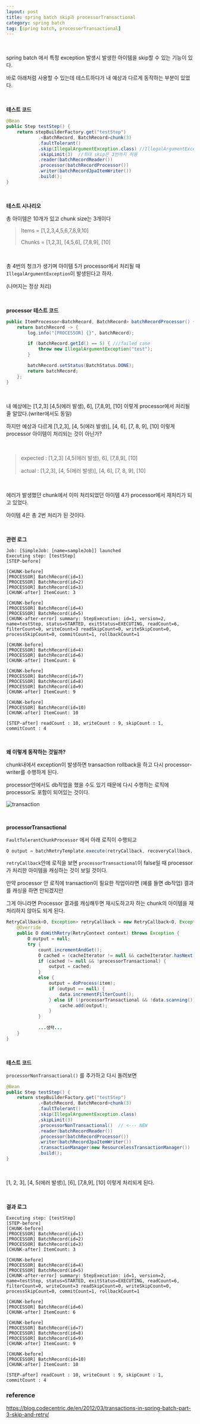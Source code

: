 ```yaml
---
layout: post
title: spring batch skip과 processorTransactional
category: spring batch
tag: [spring batch, processorTransactional]
---
```


<br>

spring batch 에서 특정 exception 발생시 발생한 아이템을 skip할 수 있는 기능이 있다.

바로 아래처럼 사용할 수 있는데 테스트하다가 내 예상과 다르게 동작하는 부분이 있었다.

<br>

**테스트 코드**

```java
@Bean
public Step testStep() {
    return stepBuilderFactory.get("testStep")
            .<BatchRecord, BatchRecord>chunk(3)
            .faultTolerant()
            .skip(IllegalArgumentException.class) //IllegalArgumentException 발생 시 skip함
            .skipLimit(3)  //최대 skip은 3번까지 허용
            .reader(batchRecordReader())
            .processor(batchRecordProcessor())
            .writer(batchRecordJpaItemWriter())
            .build();
}
```


<br>


**테스트 시나리오**

총 아이템은 10개가 있고 chunk size는 3개이다

> Items = [1,2,3,4,5,6,7,8,9,10]
>
> Chunks = [1,2,3], [4,5,6], [7,8,9], [10]

<br>

총 4번의 청크가 생기며 아이템 5가 processor에서 처리될 때 `IllegalArgumentException`이 발생된다고 하자.

(나머지는 정상 처리)

<br>

**processor 테스트 코드**

```java
public ItemProcessor<BatchRecord, BatchRecord> batchRecordProcessor() {
    return batchRecord -> {
        log.info("[PROCESSOR] {}", batchRecord);

        if (batchRecord.getId() == 5) { ///failed case
            throw new IllegalArgumentException("test");
        }

        batchRecord.setStatus(BatchStatus.DONE);
        return batchRecord;
    };
}
```

<br>

내 예상에는 [1,2,3] [4,5(에러 발생), 6], [7,8,9], [10] 이렇게 processor에서 처리될 줄 알았다.(writer에서도 동일)

하지만 예상과 다르게 [1,2,3], [4, 5(에러 발생)], [4, 6], [7, 8, 9], [10] 이렇게 processor 아이템이 처리되는 것이 아닌가?

<br>


> expected : [1,2,3] [4,5(에러 발생), 6], [7,8,9], [10]
>
> actual : [1,2,3], [4, 5(에러 발생)], [4, 6], [7, 8, 9], [10] 

<br>


에러가 발생했던 chunk에서 이미 처리되었던 아이템 4가 processor에서 재처리가 되고 있었다.

아이템 4은 총 2번 처리가 된 것이다.

<br>

**관련 로그**

```
Job: [SimpleJob: [name=sampleJob]] launched
Executing step: [testStep]
[STEP-before]

[CHUNK-before]
[PROCESSOR] BatchRecord(id=1)
[PROCESSOR] BatchRecord(id=2)
[PROCESSOR] BatchRecord(id=3)
[CHUNK-after] ItemCount: 3

[CHUNK-before]
[PROCESSOR] BatchRecord(id=4)
[PROCESSOR] BatchRecord(id=5)
[CHUNK-after-error] summary: StepExecution: id=1, version=2, name=testStep, status=STARTED, exitStatus=EXECUTING, readCount=6, filterCount=0, writeCount=3 readSkipCount=0, writeSkipCount=0, processSkipCount=0, commitCount=1, rollbackCount=1

[CHUNK-before]
[PROCESSOR] BatchRecord(id=4)
[PROCESSOR] BatchRecord(id=6)
[CHUNK-after] ItemCount: 6

[CHUNK-before]
[PROCESSOR] BatchRecord(id=7)
[PROCESSOR] BatchRecord(id=8)
[PROCESSOR] BatchRecord(id=9)
[CHUNK-after] ItemCount: 9

[CHUNK-before]
[PROCESSOR] BatchRecord(id=10)
[CHUNK-after] ItemCount: 10

[STEP-after] readCount : 10, writeCount : 9, skipCount : 1, commitCount : 4 
```

<br>


**왜 이렇게 동작하는 것일까?**

chunk내에서 exception이 발생하면 transaction rollback을 하고 다시 processor-writer를 수행하게 된다.

processor안에서도 db작업을 했을 수도 있기 때문에 다시 수행하는 로직에 processor도 포함이 되어있는 것이다.

![transaction](https://blog.codecentric.de/files/2012/03/Blog_Transactions_SkipInProcess-1024x460.png)

<br>


**processorTransactional**

`FaultTolerantChunkProcessor` 에서 아래 로직이 수행되고

```java
O output = batchRetryTemplate.execute(retryCallback, recoveryCallback, new DefaultRetryState(getInputKey(item), rollbackClassifier));
```



`retryCallback`안에 로직을 보면 `processorTransactional`이 false일 때 processor가 처리한 아이템을 캐싱하는 것이 보일 것이다. 

만약 processor 안 로직에 transaction이 필요한 작업이라면 (예를 들면 db작업) 결과를 캐싱을 하면 안되겠지만

그게 아니라면 Processor 결과를 캐싱해두면 재시도하고자 하는 chunk의 아이템을 재처리하지 않아도 되게 된다.

```java
RetryCallback<O, Exception> retryCallback = new RetryCallback<O, Exception>() {
    @Override
    public O doWithRetry(RetryContext context) throws Exception {
        O output = null;
        try {
            count.incrementAndGet();
            O cached = (cacheIterator != null && cacheIterator.hasNext()) ? cacheIterator.next() : null;
            if (cached != null && !processorTransactional) {
                output = cached;
            }
            else {
                output = doProcess(item);
                if (output == null) {
                    data.incrementFilterCount();
                } else if (!processorTransactional && !data.scanning()) {
                    cache.add(output);
                }
            }
    
            ...생략...
    }
}
```

<br>

 **테스트 코드** 

`processorNonTransactional()` 를 추가하고 다시 돌려보면

```java
@Bean
public Step testStep() {
    return stepBuilderFactory.get("testStep")
            .<BatchRecord, BatchRecord>chunk(3)
            .faultTolerant()
            .skip(IllegalArgumentException.class)
            .skipLimit(3)
            .processorNonTransactional()  // <--- NEW
            .reader(batchRecordReader())
            .processor(batchRecordProcessor())
            .writer(batchRecordJpaItemWriter())
            .transactionManager(new ResourcelessTransactionManager())
            .build();
}
```

<br>

[1, 2, 3], [4, 5(에러 발생)], [6], [7,8,9], [10] 이렇게 처리되게 된다.

<br>

**결과 로그**

```
Executing step: [testStep]
[STEP-before]
[CHUNK-before]
[PROCESSOR] BatchRecord(id=1)
[PROCESSOR] BatchRecord(id=2)
[PROCESSOR] BatchRecord(id=3)
[CHUNK-after] ItemCount: 3

[CHUNK-before]
[PROCESSOR] BatchRecord(id=4)
[PROCESSOR] BatchRecord(id=5)
[CHUNK-after-error] summary: StepExecution: id=1, version=2, name=testStep, status=STARTED, exitStatus=EXECUTING, readCount=6, filterCount=0, writeCount=3 readSkipCount=0, writeSkipCount=0, processSkipCount=0, commitCount=1, rollbackCount=1

[CHUNK-before]
[PROCESSOR] BatchRecord(id=6)
[CHUNK-after] ItemCount: 6

[CHUNK-before]
[PROCESSOR] BatchRecord(id=7)
[PROCESSOR] BatchRecord(id=8)
[PROCESSOR] BatchRecord(id=9)
[CHUNK-after] ItemCount: 9

[CHUNK-before]
[PROCESSOR] BatchRecord(id=10)
[CHUNK-after] ItemCount: 10

[STEP-after] readCount : 10, writeCount : 9, skipCount : 1, commitCount : 4
```



### reference

https://blog.codecentric.de/en/2012/03/transactions-in-spring-batch-part-3-skip-and-retry/
